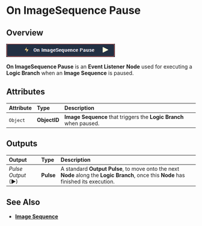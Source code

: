 # On ImageSequence Pause

## Overview

![The On ImageSequence Pause Node.](../../../.gitbook/assets/node-on-imagesequence-pause.png)

**On ImageSequence Pause** is an **Event Listener** **Node** used for executing a **Logic Branch** when an **Image Sequence** is paused.

## Attributes

| Attribute | Type | Description |
| :--- | :--- | :--- |
| `Object` | **ObjectID** | **Image Sequence** that triggers the **Logic Branch** when paused. |

## Outputs

| Output | Type | Description |
| :--- | :--- | :--- |
| _Pulse Output_ \(►\) | **Pulse** | A standard **Output Pulse**, to move onto the next **Node** along the **Logic Branch**, once this **Node** has finished its execution. |

## See Also

* [**Image Sequence**](./)

